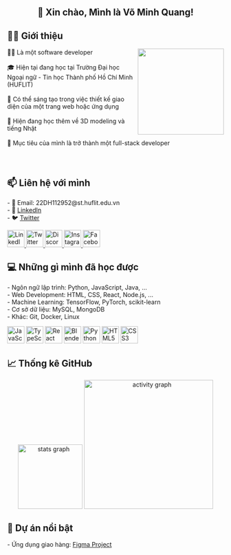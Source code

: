<br clear="both">

<h2 align="center">👋 Xin chào, Mình là Võ Minh Quang!</h2>

###

<h2 align="left">🧑‍💻 Giới thiệu</h2>

<img align="right" height="200" src="https://images-cdn.exchange.art/qshqgr0cjqmr5phD1tK-3gnohYWmfcXwx6VWnk27o38?ext=fastly&optimize=medium" />

<p align="left">
  👨‍💻 Là một software developer <br><br>
  🎓 Hiện tại đang học tại Trường Đại học Ngoại ngữ - Tin học Thành phố Hồ Chí Minh (HUFLIT)<br><br>
  🎨 Có thể sáng tạo trong việc thiết kế giao diện của một trang web hoặc ứng dụng <br><br>
  💭 Hiện đang học thêm về 3D modeling và tiếng Nhật <br><br>
  🚀 Mục tiêu của mình là trở thành một full-stack developer
</p>

###

<br clear="both">

<h2 align="left">📫 Liên hệ với mình</h2>

<p align="left">
  - 📧 Email: 22DH112952@st.huflit.edu.vn<br>
  - 💼 <a href="https://www.linkedin.com/in/yourusername">LinkedIn</a><br>
  - 🐦 <a href="https://twitter.com/yourusername">Twitter</a>
</p>

<div align="left">
  <a href="https://www.linkedin.com/in/yourusername">
    <img src="https://raw.githubusercontent.com/maurodesouza/profile-readme-generator/master/src/assets/icons/social/linkedin/default.svg" width="40" height="40" alt="LinkedIn logo" />
  </a>
  <a href="https://twitter.com/yourusername">
    <img src="https://raw.githubusercontent.com/maurodesouza/profile-readme-generator/master/src/assets/icons/social/twitter/default.svg" width="40" height="40" alt="Twitter logo" />
  </a>
  <a href="https://discord.com/yourusername">
    <img src="https://raw.githubusercontent.com/maurodesouza/profile-readme-generator/master/src/assets/icons/social/discord/default.svg" width="40" height="40" alt="Discord logo" />
  </a>
  <a href="https://instagram.com/yourusername">
    <img src="https://raw.githubusercontent.com/maurodesouza/profile-readme-generator/master/src/assets/icons/social/instagram/default.svg" width="40" height="40" alt="Instagram logo" />
  </a>
  <a href="https://facebook.com/yourusername">
    <img src="https://raw.githubusercontent.com/maurodesouza/profile-readme-generator/master/src/assets/icons/social/facebook/default.svg" width="40" height="40" alt="Facebook logo" />
  </a>
</div>

###

<h2 align="left">💻 Những gì mình đã học được</h2>

<p align="left">
  - Ngôn ngữ lập trình: Python, JavaScript, Java, ...<br>
  - Web Development: HTML, CSS, React, Node.js, ...<br>
  - Machine Learning: TensorFlow, PyTorch, scikit-learn<br>
  - Cơ sở dữ liệu: MySQL, MongoDB<br>
  - Khác: Git, Docker, Linux
</p>

<div align="left">
  <img src="https://cdn.jsdelivr.net/gh/devicons/devicon/icons/javascript/javascript-original.svg" height="40" alt="JavaScript logo" />
  <img src="https://cdn.jsdelivr.net/gh/devicons/devicon/icons/typescript/typescript-original.svg" height="40" alt="TypeScript logo" />
  <img src="https://cdn.jsdelivr.net/gh/devicons/devicon/icons/react/react-original.svg" height="40" alt="React logo" />
  <img src="https://cdn.jsdelivr.net/gh/devicons/devicon/icons/blender/blender-original.svg" height="40" alt="Blender logo" />
  <img src="https://cdn.jsdelivr.net/gh/devicons/devicon/icons/python/python-original.svg" height="40" alt="Python logo" />
  <img src="https://cdn.jsdelivr.net/gh/devicons/devicon/icons/html5/html5-original.svg" height="40" alt="HTML5 logo" />
  <img src="https://cdn.jsdelivr.net/gh/devicons/devicon/icons/css3/css3-original.svg" height="40" alt="CSS3 logo" />
</div>

###

<h2 align="left">📈 Thống kê GitHub</h2>

<div align="center">
  <img src="https://github-readme-stats.vercel.app/api?username=22dh112952-vominhquang&hide_title=false&hide_rank=false&show_icons=true&include_all_commits=true&count_private=true&disable_animations=false&theme=dracula&locale=en&hide_border=false&order=1" height="150" alt="stats graph" />
  <img src="https://github-readme-activity-graph.vercel.app/graph?username=22dh112952-vominhquang&radius=16&theme=react&area=true&order=5" height="300" alt="activity graph" />
</div>

###

<h2 align="left">💼 Dự án nổi bật</h2>

<p align="left">
  - Ứng dụng giao hàng: <a href="https://www.figma.com/design/luHPz0E8GzYcLQ2bcQ5psS/Untitled?node-id=75-11439&t=VlWfKJVtLlNb57rR-1">Figma Project</a>
</p>
